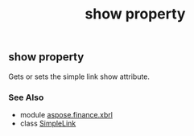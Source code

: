 ﻿---
title: show property
second_title: Aspose.Finance for Python via .NET API References
description: 
type: docs
weight: 70
url: /python-net/aspose.finance.xbrl/simplelink/show/
is_root: false
---

## show property


Gets or sets the simple link show attribute.

### See Also
* module [aspose.finance.xbrl](../../)
* class [SimpleLink](/finance/python-net/aspose.finance.xbrl/simplelink)
